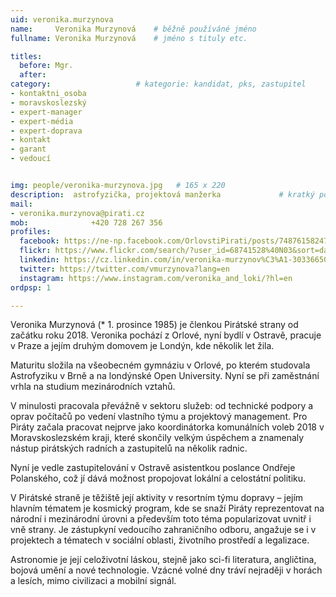 ```yaml
---
uid: veronika.murzynova
name:     Veronika Murzynová  	# běžně používáné jméno
fullname: Veronika Murzynová  	# jméno s tituly etc.

titles:
  before: Mgr. 
  after:
category:                 	# kategorie: kandidat, pks, zastupitel
- kontaktni_osoba
- moravskoslezský
- expert-manager
- expert-média
- expert-doprava
- kontakt
- garant
- vedoucí


img: people/veronika-murzynova.jpg   # 165 x 220
description:  astrofyzička, projektová manžerka          	# kratký popis, max 160 znaků
mail:
- veronika.murzynova@pirati.cz
mob:			  +420 728 267 356
profiles:
  facebook: https://ne-np.facebook.com/OrlovstiPirati/posts/748761582479988/
  flickr: https://www.flickr.com/search/?user_id=68741528%40N03&sort=date-taken-desc&view_all=1&text=radek%20holom%C4%8D%C3%ADk
  linkedin: https://cz.linkedin.com/in/veronika-murzynov%C3%A1-30336650
  twitter: https://twitter.com/vmurzynova?lang=en
  instagram: https://www.instagram.com/veronika_and_loki/?hl=en
ordpsp: 1

---
```


Veronika Murzynová (* 1. prosince 1985) je členkou Pirátské strany od začátku roku 2018. Veronika pochází z Orlové, nyní bydlí v Ostravě, pracuje v Praze a jejím druhým domovem je Londýn, kde několik let žila.

Maturitu složila na všeobecném gymnáziu v Orlové, po kterém studovala Astrofyziku v Brně a na londýnské Open University. Nyní se při zaměstnání vrhla na studium mezinárodních vztahů.

V minulosti pracovala převážně v sektoru služeb: od technické podpory a oprav počítačů po vedení vlastního týmu a projektový management. Pro Piráty začala pracovat nejprve jako koordinátorka komunálních voleb 2018 v Moravskoslezském kraji, které skončily velkým úspěchem a znamenaly nástup pirátských radních a zastupitelů na několik radnic.

Nyní je vedle zastupitelování v Ostravě asistentkou poslance Ondřeje Polanského, což jí dává možnost propojovat lokální a celostátní politiku.

V Pirátské straně je těžiště její aktivity v resortním týmu dopravy – jejím hlavním tématem je kosmický program, kde se snaží Piráty reprezentovat na národní i mezinárodní úrovni a především toto téma popularizovat uvnitř i vně strany. Je zástupkyní vedoucího zahraničního odboru, angažuje se i v projektech a tématech v sociální oblasti, životního prostředí a legalizace.

Astronomie je její celoživotní láskou, stejně jako sci-fi literatura, angličtina, bojová umění a nové technologie. Vzácné volné dny tráví nejraději v horách a lesích, mimo civilizaci a mobilní signál.
